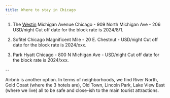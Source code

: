 ```yaml
---
title: Where to stay in Chicago
---
```


1. The [Westin](https://www.marriott.com/event-reservations/reservation-link.mi?id=1706111245071&key=GRP&app=resvlink) Michigan Avenue Chicago - 909 North Michigan Ave - 206 USD/night
Cut off date for the block rate is 2024/8/1.

2. Sofitel Chicago Magnificent Mile - 20 E. Chestnut - USD/night
Cut off date for the block rate is 2024/xxx.

3. Park Hyatt Chicago - 800 N Michigan Ave - USD/night
Cut off date for the block rate is 2024/xxx.

--

Airbnb is another option. In terms of neighborhoods, we find River North, Gold Coast (where the 3 hotels are), Old Town, Lincoln Park, Lake View East (where we live) all to be safe and close-ish to the main tourist attractions. 
